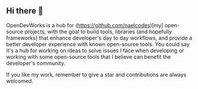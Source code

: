 <!--

**Here are some ideas to get you started:**

🙋‍♀️ A short introduction - what is your organization all about?
🌈 Contribution guidelines - how can the community get involved?
👩‍💻 Useful resources - where can the community find your docs? Is there anything else the community should know?
🍿 Fun facts - what does your team eat for breakfast?
🧙 Remember, you can do mighty things with the power of [Markdown](https://docs.github.com/github/writing-on-github/getting-started-with-writing-and-formatting-on-github/basic-writing-and-formatting-syntax)
-->
## Hi there 👋


OpenDevWorks is a hub for (https://github.com/naelcodes)[my] open-source projects, with the goal to build tools, libraries (and hopefully frameworks) that enhance developer's day to day workflows, and provide a better developer experience with known open-source tools.
You could say it's a hub for working on ideas to solve issues I face when developing or working with some open-source tools that I believe can benefit the developer's community. 

If you like my work, remember to give a star and contributions are always welcomed.
 



